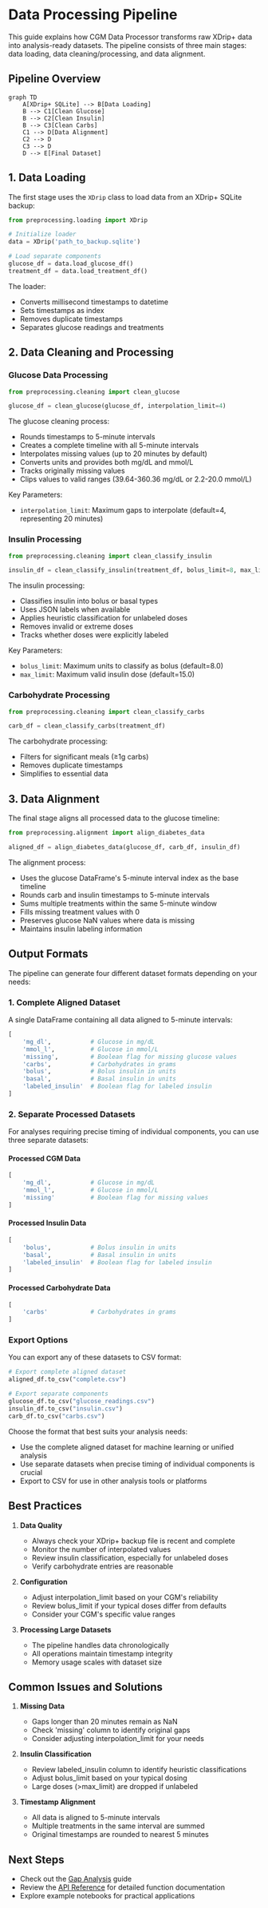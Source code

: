 # Data Processing Pipeline

This guide explains how CGM Data Processor transforms raw XDrip+ data into analysis-ready datasets. The pipeline consists of three main stages: data loading, data cleaning/processing, and data alignment.

## Pipeline Overview

```mermaid
graph TD
    A[XDrip+ SQLite] --> B[Data Loading]
    B --> C1[Clean Glucose]
    B --> C2[Clean Insulin]
    B --> C3[Clean Carbs]
    C1 --> D[Data Alignment]
    C2 --> D
    C3 --> D
    D --> E[Final Dataset]
```

## 1. Data Loading

The first stage uses the `XDrip` class to load data from an XDrip+ SQLite backup:

```python
from preprocessing.loading import XDrip

# Initialize loader
data = XDrip('path_to_backup.sqlite')

# Load separate components
glucose_df = data.load_glucose_df()
treatment_df = data.load_treatment_df()
```

The loader:

- Converts millisecond timestamps to datetime
- Sets timestamps as index
- Removes duplicate timestamps
- Separates glucose readings and treatments

## 2. Data Cleaning and Processing

### Glucose Data Processing
```python
from preprocessing.cleaning import clean_glucose

glucose_df = clean_glucose(glucose_df, interpolation_limit=4)
```

The glucose cleaning process:

- Rounds timestamps to 5-minute intervals
- Creates a complete timeline with all 5-minute intervals
- Interpolates missing values (up to 20 minutes by default)
- Converts units and provides both mg/dL and mmol/L
- Tracks originally missing values
- Clips values to valid ranges (39.64-360.36 mg/dL or 2.2-20.0 mmol/L)

Key Parameters:
- `interpolation_limit`: Maximum gaps to interpolate (default=4, representing 20 minutes)

### Insulin Processing
```python
from preprocessing.cleaning import clean_classify_insulin

insulin_df = clean_classify_insulin(treatment_df, bolus_limit=8, max_limit=15)
```

The insulin processing:

- Classifies insulin into bolus or basal types
- Uses JSON labels when available
- Applies heuristic classification for unlabeled doses
- Removes invalid or extreme doses
- Tracks whether doses were explicitly labeled

Key Parameters:

- `bolus_limit`: Maximum units to classify as bolus (default=8.0)
- `max_limit`: Maximum valid insulin dose (default=15.0)

### Carbohydrate Processing
```python
from preprocessing.cleaning import clean_classify_carbs

carb_df = clean_classify_carbs(treatment_df)
```

The carbohydrate processing:

- Filters for significant meals (≥1g carbs)
- Removes duplicate timestamps
- Simplifies to essential data

## 3. Data Alignment

The final stage aligns all processed data to the glucose timeline:

```python
from preprocessing.alignment import align_diabetes_data

aligned_df = align_diabetes_data(glucose_df, carb_df, insulin_df)
```

The alignment process:

- Uses the glucose DataFrame's 5-minute interval index as the base timeline
- Rounds carb and insulin timestamps to 5-minute intervals
- Sums multiple treatments within the same 5-minute window
- Fills missing treatment values with 0
- Preserves glucose NaN values where data is missing
- Maintains insulin labeling information

## Output Formats

The pipeline can generate four different dataset formats depending on your needs:

### 1. Complete Aligned Dataset
A single DataFrame containing all data aligned to 5-minute intervals:

```python
[
    'mg_dl',           # Glucose in mg/dL
    'mmol_l',          # Glucose in mmol/L
    'missing',         # Boolean flag for missing glucose values
    'carbs',           # Carbohydrates in grams
    'bolus',           # Bolus insulin in units
    'basal',           # Basal insulin in units
    'labeled_insulin'  # Boolean flag for labeled insulin
]
```

### 2. Separate Processed Datasets

For analyses requiring precise timing of individual components, you can use three separate datasets:

#### Processed CGM Data

```python
[
    'mg_dl',           # Glucose in mg/dL
    'mmol_l',          # Glucose in mmol/L
    'missing'          # Boolean flag for missing values
]
```

#### Processed Insulin Data

```python
[
    'bolus',           # Bolus insulin in units
    'basal',           # Basal insulin in units
    'labeled_insulin'  # Boolean flag for labeled insulin
]
```

#### Processed Carbohydrate Data

```python
[
    'carbs'            # Carbohydrates in grams
]
```

### Export Options

You can export any of these datasets to CSV format:

```python
# Export complete aligned dataset
aligned_df.to_csv("complete.csv")

# Export separate components
glucose_df.to_csv("glucose_readings.csv")
insulin_df.to_csv("insulin.csv")
carb_df.to_csv("carbs.csv")
```

Choose the format that best suits your analysis needs:

- Use the complete aligned dataset for machine learning or unified analysis
- Use separate datasets when precise timing of individual components is crucial
- Export to CSV for use in other analysis tools or platforms

## Best Practices

1. **Data Quality**
    - Always check your XDrip+ backup file is recent and complete
    - Monitor the number of interpolated values
    - Review insulin classification, especially for unlabeled doses
    - Verify carbohydrate entries are reasonable

2. **Configuration**
    - Adjust interpolation_limit based on your CGM's reliability
    - Review bolus_limit if your typical doses differ from defaults
    - Consider your CGM's specific value ranges

3. **Processing Large Datasets**
    - The pipeline handles data chronologically
    - All operations maintain timestamp integrity
    - Memory usage scales with dataset size

## Common Issues and Solutions

1. **Missing Data**
    - Gaps longer than 20 minutes remain as NaN
    - Check 'missing' column to identify original gaps
    - Consider adjusting interpolation_limit for your needs

2. **Insulin Classification**
    - Review labeled_insulin column to identify heuristic classifications
    - Adjust bolus_limit based on your typical dosing
    - Large doses (>max_limit) are dropped if unlabeled

3. **Timestamp Alignment**
    - All data is aligned to 5-minute intervals
    - Multiple treatments in the same interval are summed
    - Original timestamps are rounded to nearest 5 minutes

## Next Steps

- Check out the [Gap Analysis](../analysis/gap-analysis.md) guide
- Review the [API Reference](../api/index.md) for detailed function documentation
- Explore example notebooks for practical applications